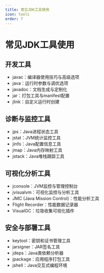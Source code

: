 ```yaml
---
title: 常见JDK工具使用
icon: tools
order: 7
---
```


# 常见JDK工具使用

## 开发工具

- javac：编译器使用技巧与高级选项
- java：运行时参数与调优选项
- javadoc：文档生成与定制化
- jar：打包工具与manifest配置
- jlink：自定义运行时创建

## 诊断与监控工具

- jps：Java进程状态工具
- jstat：JVM统计监控工具
- jinfo：Java配置信息工具
- jmap：Java内存映射工具
- jstack：Java堆栈跟踪工具

## 可视化分析工具

- jconsole：JVM监控与管理控制台
- jvisualvm：可视化监控与分析工具
- JMC (Java Mission Control)：性能分析工具
- Flight Recorder：性能数据记录器
- VisualGC：垃圾收集可视化插件

## 安全与部署工具

- keytool：密钥和证书管理工具
- jarsigner：JAR签名工具
- jdeps：Java类依赖分析器
- jpackage：应用程序打包工具
- jshell：Java交互式编程环境
